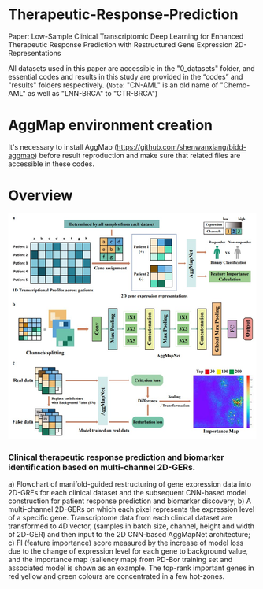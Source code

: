 # Therapeutic-Response-Prediction
Paper: Low-Sample Clinical Transcriptomic Deep Learning for Enhanced Therapeutic Response Prediction with Restructured Gene Expression 2D-Representations

All datasets used in this paper are accessible in the "0_datasets" folder, and essential codes and results in this study are provided in the “codes” and "results" folders respectively. (`Note`: "CN-AML" is an old name of "Chemo-AML" as well as "LNN-BRCA" to "CTR-BRCA") 

# AggMap environment creation
It's necessary to install AggMap (https://github.com/shenwanxiang/bidd-aggmap) before result reproduction and make sure that related files are accessible in these codes.

# Overview
![Clinical therapeutic response prediction and biomarker identification based on multi-channel 2D-GERs](https://github.com/Mobupion/Therapeutic-Response-Prediction/raw/main/workflow.jpg)
### Clinical therapeutic response prediction and biomarker identification based on multi-channel 2D-GERs.
a)	Flowchart of manifold-guided restructuring of gene expression data into 2D-GREs for each clinical dataset and the subsequent CNN-based model construction for patient response prediction and biomarker discovery; 
b)	A multi-channel 2D-GERs on which each pixel represents the expression level of a specific gene. Transcriptome data from each clinical dataset are transformed to 4D vector, (samples in batch size, channel, height and width of 2D-GER) and then input to the 2D CNN-based AggMapNet architecture; 
c)	FI (feature importance) score measured by the increase of model loss due to the change of expression level for each gene to background value, and the importance map (saliency map) from PD-Bor training set and associated model is shown as an example. The top-rank important genes in red yellow and green colours are concentrated in a few hot-zones. 
